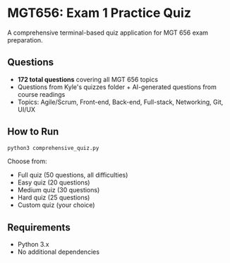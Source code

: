 # MGT656: Exam 1 Practice Quiz

A comprehensive terminal-based quiz application for MGT 656 exam preparation.

## Questions

- **172 total questions** covering all MGT 656 topics
- Questions from Kyle's quizzes folder + AI-generated questions from course readings
- Topics: Agile/Scrum, Front-end, Back-end, Full-stack, Networking, Git, UI/UX

## How to Run

```bash
python3 comprehensive_quiz.py
```

Choose from:
- Full quiz (50 questions, all difficulties)
- Easy quiz (20 questions)
- Medium quiz (30 questions) 
- Hard quiz (25 questions)
- Custom quiz (your choice)

## Requirements

- Python 3.x
- No additional dependencies